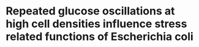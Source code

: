 # Repeated glucose oscillations at high cell densities influence stress related functions of Escherichia coli

